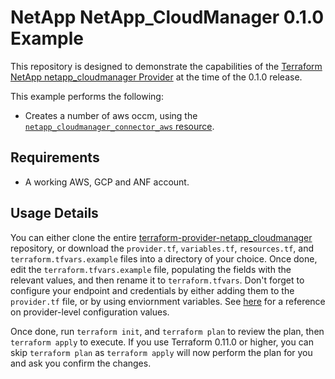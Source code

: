 # NetApp NetApp_CloudManager 0.1.0 Example

This repository is designed to demonstrate the capabilities of the [Terraform
NetApp netapp_cloudmanager Provider][ref-tf-netapp-cloudmanager] at the time of the 0.1.0 release.

[ref-tf-netapp-cloudmanager]: https://www.terraform.io/docs/providers/netapp/cloudmanager/index.html

This example performs the following:

* Creates a number of aws occm,
  using the [`netapp_cloudmanager_connector_aws` resource][ref-tf-netapp-cloudmanager-connector-aws].

[ref-tf-netapp-cloudmanager-connector-aws]: https://www.terraform.io/docs/providers/netapp/cloudmanager/r/occm_aws.html

## Requirements

* A working AWS, GCP and ANF account.

## Usage Details

You can either clone the entire
[terraform-provider-netapp_cloudmanager][ref-tf-netapp-cloudmanager-github] repository, or download the
`provider.tf`, `variables.tf`, `resources.tf`, and
`terraform.tfvars.example` files into a directory of your choice. Once done,
edit the `terraform.tfvars.example` file, populating the fields with the
relevant values, and then rename it to `terraform.tfvars`. Don't forget to
configure your endpoint and credentials by either adding them to the
`provider.tf` file, or by using enviornment variables. See
[here][ref-tf-netapp-cloudmanager-provider-settings] for a reference on provider-level
configuration values.

[ref-tf-netapp-cloudmanager-github]: https://github.com/terraform-providers/terraform-provider-netapp-cloudmanager
[ref-tf-netapp-cloudmanager-provider-settings]: https://www.terraform.io/docs/providers/netapp/cloudmanager/index.html#argument-reference

Once done, run `terraform init`, and `terraform plan` to review the plan, then
`terraform apply` to execute. If you use Terraform 0.11.0 or higher, you can
skip `terraform plan` as `terraform apply` will now perform the plan for you and
ask you confirm the changes.
